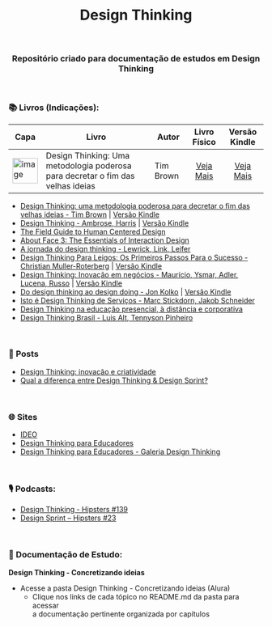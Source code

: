 <div align="center">
 <br><br>
 
 # Design Thinking
 
<br>

 ### Repositório criado para documentação de estudos em Design Thinking
  
</div>

<br>

### 📚 Livros (Indicações): 

| Capa | Livro | Autor | Livro Físico | Versão Kindle | 
| --- | --- | --- | :---: | :---: |
| <img src="https://m.media-amazon.com/images/I/81JRryNOO8L._SL1500_.jpg" min-width="50px" width="50px" align="center" alt="image"> | Design Thinking: Uma metodologia poderosa para decretar o fim das velhas ideias  | Tim Brown | [Veja Mais](https://amzn.to/3RwjOsJ) | [Veja Mais](https://amzn.to/4h7QFkc)|
 
+ [Design Thinking: uma metodologia poderosa para decretar o fim das velhas ideias - Tim Brown](https://amzn.to/3RwjOsJ) | [Versão Kindle](https://amzn.to/3rwLy60)
+ [Design Thinking - Ambrose, Harris](https://amzn.to/3SX3OB8) | [Versão Kindle](https://amzn.to/3CamKFM) 
+ [The Field Guide to Human Centered Design](https://www.designkit.org//resources/1)
+ [About Face 3: The Essentials of Interaction Design](https://www.goodreads.com/book/show/289062.About_Face_3)
+ [A jornada do design thinking - Lewrick, Link, Leifer](https://amzn.to/3V359rU)
+ [Design Thinking Para Leigos: Os Primeiros Passos Para o Sucesso - Christian Muller-Roterberg](https://amzn.to/3Ceskqs) | [Versão Kindle](https://amzn.to/3EfKVFo)
+ [Design Thinking: Inovação em negócios - Maurício, Ysmar, Adler, Lucena, Russo](https://amzn.to/3Cdcjky) | [Versão Kindle](https://amzn.to/3Cdcjky)
+ [Do design thinking ao design doing - Jon Kolko](https://amzn.to/3EiX24s) | [Versão Kindle](https://amzn.to/3CAdJHd)
+ [Isto é Design Thinking de Serviços - Marc Stickdorn, Jakob Schneider](https://www.amazon.com.br/Isto-Design-Thinking-Servi%C3%A7os-Fundamentos/dp/8582602170/ref=as_li_ss_tl?__mk_pt_BR=%C3%85M%C3%85%C5%BD%C3%95%C3%91&keywords=design+thinking&qid=1584887401&s=books&sr=1-3&swrs=DB46E06C8DD13A0AD4FCC289DE434163&linkCode=sl1&tag=ul0dd-20&linkId=d1bf32fce3b676bd9ddec841e1c4a727&language=pt_BR)
+ [Design Thinking na educação presencial, à distância e corporativa](https://www.amazon.com.br/Thinking-Educa%C3%A7%C3%A3o-Presencial-Dist%C3%A2ncia-Corporativa/dp/8547215786/ref=as_li_ss_tl?__mk_pt_BR=%C3%85M%C3%85%C5%BD%C3%95%C3%91&keywords=design+thinking&qid=1584887401&s=books&sr=1-5&swrs=DB46E06C8DD13A0AD4FCC289DE434163&linkCode=sl1&tag=ul0dd-20&linkId=65610f26ba4b029cc12941192e1f42a2&language=pt_BR)
+ [Design Thinking Brasil - Luis Alt, Tennyson Pinheiro](https://www.amazon.com.br/Design-thinking-Brasil-Tenny-Pinheiro/dp/8550801704/ref=as_li_ss_tl?__mk_pt_BR=%C3%85M%C3%85%C5%BD%C3%95%C3%91&keywords=design+thinking&qid=1584887401&s=books&sr=1-6&swrs=DB46E06C8DD13A0AD4FCC289DE434163&linkCode=sl1&tag=ul0dd-20&linkId=2f30f8ed9cb58ed1871a30ed085436d5&language=pt_BR)


<br>

### 📰 Posts

+ [Design Thinking: inovação e criatividade](https://www.alura.com.br/artigos/design-thinking-inovacao-criatividade)
+ [Qual a diferença entre Design Thinking & Design Sprint?](https://medium.com/skillsweb/qual-a-diferen%C3%A7a-entre-design-thinking-design-sprint-a00de4cfe4e3)

<br>

### 🌐 Sites

+ [IDEO](https://www.ideo.com/work)
+ [Design Thinking para Educadores](https://www.dtparaeducadores.org.br/site/)
+ [Design Thinking para Educadores - Galeria Design Thinking](https://www.dtparaeducadores.org.br/site/galeria-design-thinking/)

<br>

### 🎙️ Podcasts: 

+ [Design Thinking - Hipsters #139](https://cursos.alura.com.br/hipsterstech-design-thinking-hipsters-139-a442)
+ [Design Sprint – Hipsters #23](https://hipsters.tech/design-sprint-hipsters-23/)

<br>

### 📝 Documentação de Estudo:

**Design Thinking - Concretizando ideias**

+ Acesse a pasta Design Thinking - Concretizando ideias (Alura)  
  + Clique nos links de cada tópico no README.md da pasta para acessar<br> a documentação pertinente organizada por capítulos


